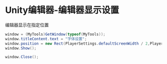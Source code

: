 # Unity编辑器-编辑器显示设置

编辑器显示在指定位置

```C#
window = (MyTools)GetWindow(typeof(MyTools));
window.titleContent.text = "字体设置";
window.position = new Rect(PlayerSettings.defaultScreenWidth / 2,PlayerSettingsdefaultScreenHeight / 2, 400, 160);
window.Show();

window.Close();
```
